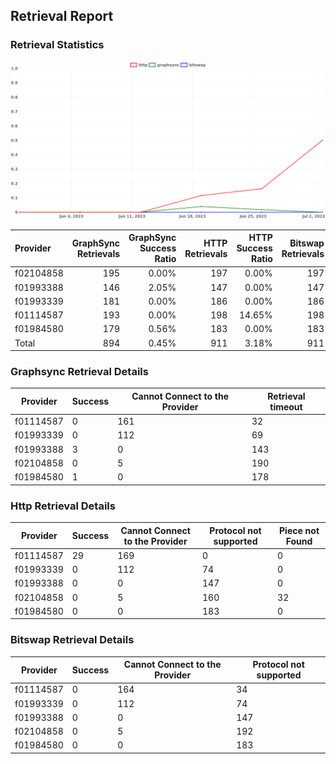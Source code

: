 ## Retrieval Report
### Retrieval Statistics
<img src="https://raw.githubusercontent.com/data-preservation-programs/filplus-checker-assets/main/filecoin-project/filecoin-plus-large-datasets/issues/1926/1688377845818.png"/>

| Provider  | GraphSync Retrievals | GraphSync Success Ratio | HTTP Retrievals | HTTP Success Ratio | Bitswap Retrievals | Bitswap Success Ratio |
| :-------- | -------------------: | ----------------------: | --------------: | -----------------: | -----------------: | --------------------: |
| f02104858 |                  195 |                   0.00% |             197 |              0.00% |                197 |                 0.00% |
| f01993388 |                  146 |                   2.05% |             147 |              0.00% |                147 |                 0.00% |
| f01993339 |                  181 |                   0.00% |             186 |              0.00% |                186 |                 0.00% |
| f01114587 |                  193 |                   0.00% |             198 |             14.65% |                198 |                 0.00% |
| f01984580 |                  179 |                   0.56% |             183 |              0.00% |                183 |                 0.00% |
| Total     |                  894 |                   0.45% |             911 |              3.18% |                911 |                 0.00% |

### Graphsync Retrieval Details
| Provider  | Success | Cannot Connect to the Provider | Retrieval timeout |
| --------- | ------- | ------------------------------ | ----------------- |
| f01114587 | 0       | 161                            | 32                |
| f01993339 | 0       | 112                            | 69                |
| f01993388 | 3       | 0                              | 143               |
| f02104858 | 0       | 5                              | 190               |
| f01984580 | 1       | 0                              | 178               |

### Http Retrieval Details
| Provider  | Success | Cannot Connect to the Provider | Protocol not supported | Piece not Found |
| --------- | ------- | ------------------------------ | ---------------------- | --------------- |
| f01114587 | 29      | 169                            | 0                      | 0               |
| f01993339 | 0       | 112                            | 74                     | 0               |
| f01993388 | 0       | 0                              | 147                    | 0               |
| f02104858 | 0       | 5                              | 160                    | 32              |
| f01984580 | 0       | 0                              | 183                    | 0               |

### Bitswap Retrieval Details
| Provider  | Success | Cannot Connect to the Provider | Protocol not supported |
| --------- | ------- | ------------------------------ | ---------------------- |
| f01114587 | 0       | 164                            | 34                     |
| f01993339 | 0       | 112                            | 74                     |
| f01993388 | 0       | 0                              | 147                    |
| f02104858 | 0       | 5                              | 192                    |
| f01984580 | 0       | 0                              | 183                    |

